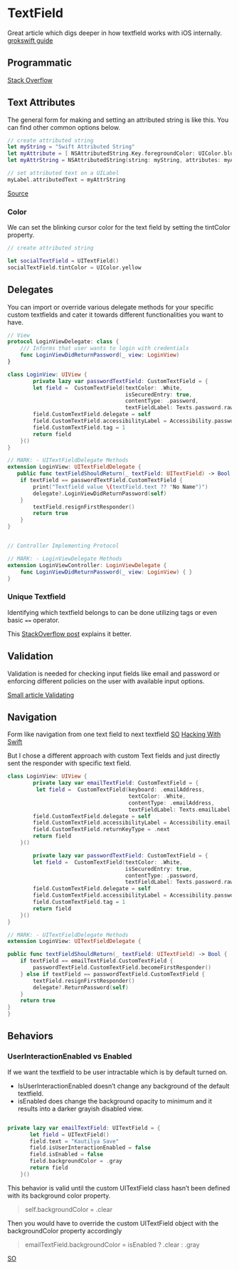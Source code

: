 # TextField

Great article which digs deeper in how textfield works with iOS internally. [grokswift guide](https://grokswift.com/uitextfield/)

## Programmatic

[Stack Overflow](https://stackoverflow.com/questions/24710041/adding-uitextfield-on-uiview-programmatically-swift)

## Text Attributes

The general form for making and setting an attributed string is like this. You can find other common options below.

```swift
// create attributed string 
let myString = "Swift Attributed String" 
let myAttribute = [ NSAttributedString.Key.foregroundColor: UIColor.blue ] 
let myAttrString = NSAttributedString(string: myString, attributes: myAttribute)

// set attributed text on a UILabel 
myLabel.attributedText = myAttrString
```

[Source](https://stackoverflow.com/questions/24666515/how-do-i-make-an-attributed-string-using-swift)

### Color

We can set the blinking cursor color for the text field by setting the tintColor property.


```swift
// create attributed string 

let socialTextField = UITextField() 
socialTextField.tintColor = UIColor.yellow

```

## Delegates

You can import or override various delegate methods for your specific custom textfields and cater it towards different functionalities you want to have.

```swift
// View
protocol LoginViewDelegate: class {
    /// Informs that user wants to login with credentials
    func LoginViewDidReturnPassword(_ view: LoginView)
}

class LoginView: UIView {
        private lazy var passwordTextField: CustomTextField = {
        let field =  CustomTextField(textColor: .White,
                                     isSecuredEntry: true,
                                     contentType: .password,
                                     textFieldLabel: Texts.password.rawValue)
        field.CustomTextField.delegate = self
        field.CustomTextField.accessibilityLabel = Accessibility.password.rawValue.localized
        field.CustomTextField.tag = 1
        return field
    }()
}

// MARK: - UITextFieldDelegate Methods
extension LoginView: UITextFieldDelegate {
   public func textFieldShouldReturn(_ textField: UITextField) -> Bool {
    if textField == passwordTextField.CustomTextField {
        print("Textfield value \(textField.text ?? "No Name")")
        delegate?.LoginViewDidReturnPassword(self)
    }
        textField.resignFirstResponder()
        return true
    }
}


// Controller Implementing Protocol

// MARK: - LoginViewDelegate Methods
extension LoginViewController: LoginViewDelegate {
    func LoginViewDidReturnPassword(_ view: LoginView) { }
}
```

### Unique Textfield

Identifying which textfield belongs to can be done utilizing tags or even basic `==` operator.

This [StackOverflow post](https://stackoverflow.com/questions/50465748/swift-4-identifying-only-one-text-field-as-delegate-for-editingdidend-etc) explains it better.

## Validation

Validation is needed for checking input fields like email and password or enforcing different policies on the user with available input options.

[Small article Validating](https://medium.com/swift2go/a-better-approach-to-text-field-validations-on-ios-81bd87598070)

## Navigation

Form like navigation from one text field to next textfield [SO](https://stackoverflow.com/questions/1347779/how-to-navigate-through-textfields-next-done-buttons) [Hacking With Swift](https://www.hackingwithswift.com/example-code/uikit/how-to-move-to-the-next-uitextfield-when-the-user-presses-return)

But I chose a different approach with custom Text fields and just directly sent the responder with specific text field.

```swift
class LoginView: UIView {
        private lazy var emailTextField: CustomTextField = {
         let field =  CustomTextField(keyboard: .emailAddress,
                                      textColor: .White,
                                      contentType: .emailAddress,
                                      textFieldLabel: Texts.emailLabel.rawValue)
        field.CustomTextField.delegate = self
        field.CustomTextField.accessibilityLabel = Accessibility.email.rawValue.localized
        field.CustomTextField.returnKeyType = .next
        return field
    }()

        private lazy var passwordTextField: CustomTextField = {
        let field =  CustomTextField(textColor: .White,
                                     isSecuredEntry: true,
                                     contentType: .password,
                                     textFieldLabel: Texts.password.rawValue)
        field.CustomTextField.delegate = self
        field.CustomTextField.accessibilityLabel = Accessibility.password.rawValue.localized
        field.CustomTextField.tag = 1
        return field
    }()
}

// MARK: - UITextFieldDelegate Methods
extension LoginView: UITextFieldDelegate {

public func textFieldShouldReturn(_ textField: UITextField) -> Bool {
    if textField == emailTextField.CustomTextField {
        passwordTextField.CustomTextField.becomeFirstResponder()
    } else if textField == passwordTextField.CustomTextField {
        textField.resignFirstResponder()
        delegate?.ReturnPassword(self)
    }
    return true
}
}
```

## Behaviors

### UserInteractionEnabled vs Enabled
If we want the textfield to be user intractable which is by default turned on.

- IsUserInteractionEnabled doesn’t change any background of the default textfield.
- isEnabled does change the background opacity to minimum and it results into a darker grayish disabled view.

```swift

private lazy var emailTextField: UITextField = {
       let field = UITextField()
       field.text = "Kautilya Save"
       field.isUserInteractionEnabled = false
       field.isEnabled = false
       field.backgroundColor = .gray
       return field
    }()

```


This behavior is valid until the custom UITextField class hasn’t been defined with its background color property.

> self.backgroundColor = .clear

Then you would have to override the custom UITextField object with the backgroundColor property accordingly 

> emailTextField.backgroundColor = isEnabled ? .clear : .gray


[SO](https://stackoverflow.com/questions/29791644/disabling-user-input-for-uitextfield-in-swift)